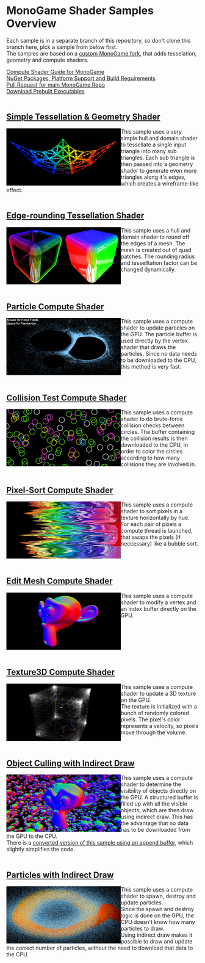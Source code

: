 # MonoGame Shader Samples Overview

Each sample is in a separate branch of this repository, so don't clone this branch here, pick a sample from below first.<br>
The samples are based on a [custom MonoGame fork](https://github.com/cpt-max/MonoGame), that adds tesselation, geometry and compute shaders.<br>

[Compute Shader Guide for MonoGame](https://github.com/cpt-max/Docs/blob/master/MonoGame%20Compute%20Shader%20Guide.md)<br>
[NuGet Packages, Platform Support and Build Requirements](https://github.com/cpt-max/Docs/blob/master/Build%20Requirements.md)<br>
[Pull Request for main MonoGame Repo](https://github.com/MonoGame/MonoGame/pull/7533)<br>
[Download Prebuilt Executables](https://www.dropbox.com/s/c5h81mtgw5pnctu/Monogame%20Shader%20Samples.zip?dl=1)
<br><br>

## [Simple Tessellation & Geometry Shader](https://github.com/cpt-max/MonoGame-Shader-Samples/tree/tesselation_geometry)
[<img align="left" width="300" src="Screenshots/TesselationGeometry.jpg">](https://github.com/cpt-max/MonoGame-Shader-Samples/tree/tesselation_geometry)
This sample uses a very simple hull and domain shader to tessellate a single input triangle into many sub triangles. Each sub triangle is then passed into a geometry shader to generate even more triangles along it's edges, which creates a wireframe-like effect.
<br clear="left"/><br>

## [Edge-rounding Tessellation Shader](https://github.com/cpt-max/MonoGame-Shader-Samples/tree/edgerounding)
[<img align="left" width="300" src="Screenshots/EdgeRounding.jpg">](https://github.com/cpt-max/MonoGame-Shader-Samples/tree/edgerounding)
This sample uses a hull and domain shader to round off the edges of a mesh. The mesh is created out of quad patches. The rounding radius and tesselltation factor can be changed dynamically.
<br clear="left"/><br>

## [Particle Compute Shader](https://github.com/cpt-max/MonoGame-Shader-Samples/tree/compute_gpu_particles)
[<img align="left" width="300" src="Screenshots/ComputeParticles.jpg">](https://github.com/cpt-max/MonoGame-Shader-Samples/tree/compute_gpu_particles)
This sample uses a compute shader to update particles on the GPU. The particle buffer is used directly by the vertex shader that draws the particles. Since no data needs to be downloaded to the CPU, this method is very fast.
<br clear="left"/><br>

## [Collision Test Compute Shader](https://github.com/cpt-max/MonoGame-Shader-Samples/tree/compute_cpu)
[<img align="left" width="300" src="Screenshots/ComputeCircles.jpg">](https://github.com/cpt-max/MonoGame-Shader-Samples/tree/compute_cpu)
This sample uses a compute shader to do brute-force collision checks between circles. The buffer containing the collision results is then downloaded to the CPU, in order to color the circles according to how many collisions they are involved in.
<br clear="left"/><br>

## [Pixel-Sort Compute Shader](https://github.com/cpt-max/MonoGame-Shader-Samples/tree/compute_write_to_texture)
[<img align="left" width="300" src="Screenshots/PixelSort.jpg">](https://github.com/cpt-max/MonoGame-Shader-Samples/tree/compute_write_to_texture)
This sample uses a compute shader to sort pixels in a texture horizontally by hue.
For each pair of pixels a compute thread is launched, that swaps the pixels (if neccessary) like a bubble sort.
<br clear="left"/><br>

## [Edit Mesh Compute Shader](https://github.com/cpt-max/MonoGame-Shader-Samples/tree/compute_write_to_vertex_buffer)
[<img align="left" width="300" src="Screenshots/EditMesh.jpg">](https://github.com/cpt-max/MonoGame-Shader-Samples/tree/compute_write_to_vertex_buffer)
This sample uses a compute shader to modify a vertex and an index buffer directly on the GPU.
<br clear="left"/><br>

## [Texture3D Compute Shader](https://github.com/cpt-max/MonoGame-Shader-Samples/tree/compute_write_to_3d_texture)
[<img align="left" width="300" src="Screenshots/Texture3D.jpg">](https://github.com/cpt-max/MonoGame-Shader-Samples/tree/compute_write_to_3d_texture)
This sample uses a compute shader to update a 3D texture on the GPU.<br>
The texture is initialized with a bunch of randomly colored pixels. The pixel's color represents a velocity, so pixels move through the volume.
<br clear="left"/><br>

## [Object Culling with Indirect Draw](https://github.com/cpt-max/MonoGame-Shader-Samples/tree/object_culling_indirect_draw)
[<img align="left" width="300" src="Screenshots/ObjectCulling.jpg">](https://github.com/cpt-max/MonoGame-Shader-Samples/tree/object_culling_indirect_draw)
This sample uses a compute shader to determine the visibility of objects directly on the GPU.
A structured buffer is filled up with all the visible objects, which are then draw using indirect draw. This has the advantage that no data has to be downloaded from the GPU to the CPU.<br>
There is a [converted version of this sample using an append buffer](https://github.com/cpt-max/MonoGame-Shader-Samples/tree/object_culling_indirect_draw_append), which slightly simplifies the code.
<br clear="left"/><br>

## [Particles with Indirect Draw](https://github.com/cpt-max/MonoGame-Shader-Samples/tree/indirect_draw_instances)
[<img align="left" width="300" src="Screenshots/ParticlesIndirectDraw.jpg">](https://github.com/cpt-max/MonoGame-Shader-Samples/tree/indirect_draw_instances)
This sample uses a compute shader to spawn, destroy and update particles.<br>
Since the spawn and destroy logic is done on the GPU, the CPU doesn't know how many particles to draw.<br>
Using indirect draw makes it possible to draw and update the correct number of particles, without the need to download that data to the CPU.
<br clear="left"/><br>








